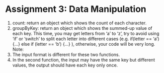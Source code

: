 # Assignment 3: Data Manipulation
1. count: return an object which shows the count of each character.
2. groupByKey: return an object which shows the summed-up value of each key.
This time, you may get letters from ‘a’ to ‘z’, try to avoid using ‘if’ or ‘switch’ to split each letter into different cases (e.g. if(letter == ‘a’) {...} else if (letter == ‘b’) {...} ), otherwise, your code will be very long.  
Note:
1. The input format is different for these two functions.
2. In the second function, the input may have the same key but different values, the
output should have each key only once.
